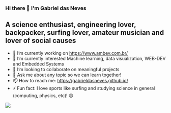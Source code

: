 ### Hi there 👋 I'm Gabriel das Neves

## A science enthusiast, engineering lover, backpacker, surfing lover, amateur musician and lover of social causes

- 🔭 I’m currently working on https://www.ambev.com.br/
- 🌱 I’m currently interested Machine learning, data visualization, WEB-DEV and Embedded Systems
- 👯 I’m looking to collaborate on meaningful projects 
- 💬 Ask me about any topic so we can learn together!
- 📫 How to reach me: https://gabrieldasneves.github.io/
- ⚡ Fun fact: I love sports like surfing and studying science in general (computing, physics, etc)! 😄 

![](https://media.giphy.com/media/gZBYbXHtVcYKs/giphy.gif)


